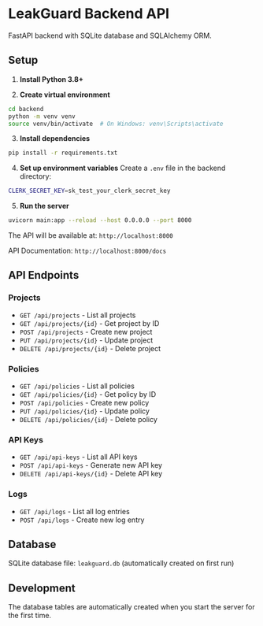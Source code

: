 # LeakGuard Backend API

FastAPI backend with SQLite database and SQLAlchemy ORM.

## Setup

1. **Install Python 3.8+**

2. **Create virtual environment**
```bash
cd backend
python -m venv venv
source venv/bin/activate  # On Windows: venv\Scripts\activate
```

3. **Install dependencies**
```bash
pip install -r requirements.txt
```

4. **Set up environment variables**
Create a `.env` file in the backend directory:
```bash
CLERK_SECRET_KEY=sk_test_your_clerk_secret_key
```

5. **Run the server**
```bash
uvicorn main:app --reload --host 0.0.0.0 --port 8000
```

The API will be available at: `http://localhost:8000`

API Documentation: `http://localhost:8000/docs`

## API Endpoints

### Projects
- `GET /api/projects` - List all projects
- `GET /api/projects/{id}` - Get project by ID
- `POST /api/projects` - Create new project
- `PUT /api/projects/{id}` - Update project
- `DELETE /api/projects/{id}` - Delete project

### Policies
- `GET /api/policies` - List all policies
- `GET /api/policies/{id}` - Get policy by ID
- `POST /api/policies` - Create new policy
- `PUT /api/policies/{id}` - Update policy
- `DELETE /api/policies/{id}` - Delete policy

### API Keys
- `GET /api/api-keys` - List all API keys
- `POST /api/api-keys` - Generate new API key
- `DELETE /api/api-keys/{id}` - Delete API key

### Logs
- `GET /api/logs` - List all log entries
- `POST /api/logs` - Create new log entry

## Database

SQLite database file: `leakguard.db` (automatically created on first run)

## Development

The database tables are automatically created when you start the server for the first time.
